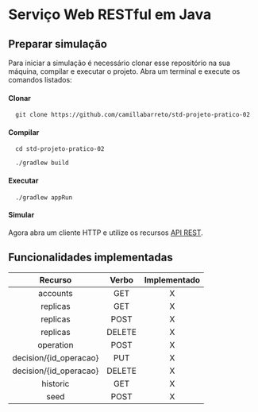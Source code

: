 # Serviço Web RESTful em Java

## Preparar simulação

Para iniciar a simulação é necessário clonar esse repositório na sua máquina, compilar e executar o projeto. Abra um terminal e execute os comandos listados:

#### Clonar

```shell
  git clone https://github.com/camillabarreto/std-projeto-pratico-02
```

#### Compilar

```shell
  cd std-projeto-pratico-02

  ./gradlew build
```

#### Executar

```shell
  ./gradlew appRun
```

#### Simular

Agora abra um cliente HTTP e utilize os recursos [API REST](https://github.com/camillabarreto/std-projeto-pratico-02/blob/master/apiary.apib).

## Funcionalidades implementadas

| Recurso | Verbo | Implementado |
| :--------------: | :--------------: | :--------------: |
| accounts | GET | X |
| replicas | GET | X |
| replicas | POST | X |
| replicas | DELETE | X |
| operation | POST | X |
| decision/{id_operacao} | PUT | X |
| decision/{id_operacao} | DELETE | X |
| historic | GET | X |
| seed | POST | X |
